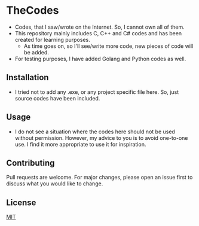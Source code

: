 # TheCodes

* Codes, that I saw/wrote on the Internet. So, I cannot own all of them. 
* This repository mainly includes C, C++ and C# codes and has been created for learning purposes.
     * As time goes on, so I'll see/write more code, new pieces of code will be added. 
* For testing purposes, I have added Golang and Python codes as well.

## Installation

* I tried not to add any .exe, or any project specific file here. So, just source codes have been included.

## Usage
* I do not see a situation where the codes here should not be used without permission. However, my advice to you is to avoid one-to-one use. I find it more appropriate to use it for inspiration.

## Contributing
Pull requests are welcome. For major changes, please open an issue first to discuss what you would like to change.


## License
[MIT](https://choosealicense.com/licenses/mit/)
